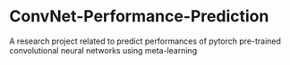# ConvNet-Performance-Prediction
A research project related to predict performances of pytorch pre-trained convolutional neural networks using meta-learning 

